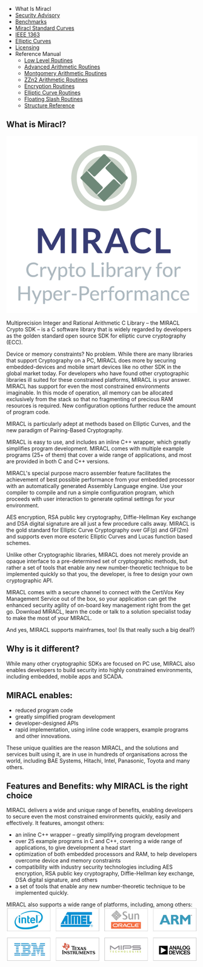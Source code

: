* What Is Miracl
* [Security Advisory](security-advisory.md)
* [Benchmarks](benchmarks.md)
* [Miracl Standard Curves](miracl-standard-curves.md)
* [IEEE 1363](ieee-1363.md)
* [Elliptic Curves](elliptic-curves.md)
* [Licensing](licensing.md)
* Reference Manual
	* [Low Level Routines](reference-manual/low-level-routines.md)
	* [Advanced Arithmetic Routines](reference-manual/advanced-arithmetic-routines.md)
	* [Montgomery Arithmetic Routines](reference-manual/montgomery-arithmetic-routines.md)
	* [ZZn2 Arithmetic Routines](reference-manual/zzn2-arithmetic-routines.md)
	* [Encryption Routines](reference-manual/encryption-routines.md)
	* [Elliptic Curve Routines](reference-manual/elliptic-curve-routines.md)
	* [Floating Slash Routines](reference-manual/floating-slash-routines.md)
	* [Structure Reference](reference-manual/structure-reference.md)


What is Miracl?
---

![Miracl Logo](images/miracl.png)


Multiprecision Integer and Rational Arithmetic C Library – the MIRACL Crypto SDK – is a C software library that is widely regarded by developers as the golden standard open source SDK for elliptic curve cryptography (ECC).

Device or memory constraints? No problem. While there are many libraries that support Cryptography on a PC, MIRACL does more by securing embedded-devices and mobile smart devices like no other SDK in the global market today.  For developers who have found other cryptographic libraries ill suited for these constrained platforms, MIRACL is your answer. MIRACL has support for even the most constrained environments imaginable. In this mode of operation, all memory can be allocated exclusively from the stack so that no fragmenting of precious RAM resources is required. New configuration options further reduce the amount of program code.

MIRACL is particularly adept at methods based on Elliptic Curves, and the new paradigm of Pairing-Based Cryptography.

MIRACL is easy to use, and includes an inline C++ wrapper, which greatly simplifies program development. MIRACL comes with multiple example programs (25+ of them) that cover a wide range of applications, and most are provided in both C and C++ versions.

MIRACL's special purpose macro assembler feature facilitates the achievement of best possible performance from your embedded processor with an automatically generated Assembly Language engine. Use your compiler to compile and run a simple configuration program, which proceeds with user interaction to generate optimal settings for your environment.

AES encryption, RSA public key cryptography, Diffie-Hellman Key exchange and DSA digital signature are all just a few procedure calls away. MIRACL is the gold standard for Elliptic Curve Cryptography over GF(p) and GF(2m) and supports even more esoteric Elliptic Curves and Lucas function based schemes.

Unlike other Cryptographic libraries, MIRACL does not merely provide an opaque interface to a pre-determined set of cryptographic methods, but rather a set of tools that enable any new number-theoretic technique to be implemented quickly so that you, the developer, is free to design your own cryptographic API.

MIRACL comes with a secure channel to connect with the CertiVox Key Management Service out of the box, so your application can get the enhanced security agility of on-board key management right from the get go.  Download MIRACL, learn the code or talk to a solution specialist today to make the most of your MIRACL.

And yes, MIRACL supports mainframes, too!  (Is that really such a big deal?)

## Why is it different?

While many other cryptographic SDKs are focused on PC use, MIRACL also enables developers to build security into highly constrained environments, including embedded, mobile apps and SCADA.

## MIRACL enables:

- reduced program code
- greatly simplified program development
- developer-designed APIs
- rapid implementation, using inline code wrappers, example programs and other innovations.

These unique qualities are the reason MIRACL, and the solutions and services built using it, are in use in hundreds of organisations across the world, including BAE Systems, Hitachi, Intel, Panasonic, Toyota and many others.

## Features and Benefits: why MIRACL is the right choice

MIRACL delivers a wide and unique range of benefits, enabling developers to secure even the most constrained environments quickly, easily and effectively. It features, amongst others:

- an inline C++ wrapper – greatly simplifying program development
- over 25 example programs in C and C++, covering a wide range of applications, to give development a head start
- optimization of both embedded processors and RAM, to help developers overcome device and memory constraints
- compatibility with industry security technologies including AES encryption, RSA public key cryptography, Diffie-Hellman key exchange, DSA digital signature, and others
- a set of tools that enable any new number-theoretic technique to be implemented quickly.

MIRACL also supports a wide range of platforms, including, among others:
![Logos](images/logos.png)
